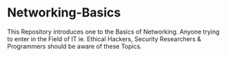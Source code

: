 # Networking-Basics
This Repository introduces one to the Basics of Networking. Anyone trying to enter in the Field of IT ie. Ethical Hackers, Security Researchers &amp; Programmers should be aware of these Topics.
